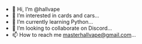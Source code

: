 - 👋 Hi, I’m @hallvape
- 👀 I’m interested in cards and cars...
- 🌱 I’m currently learning Python...
- 💞️ I’m looking to collaborate on Discord...
- 📫 How to reach me masterhallvape@gmail.com...

<!---
hallvape/hallvape is a ✨✨✨✨✨$pecial✨✨✨✨✨ repository because its `README.md` (this file) appears on your GitHub profile.
You can click the Preview link to take a look at your changes.
--->
